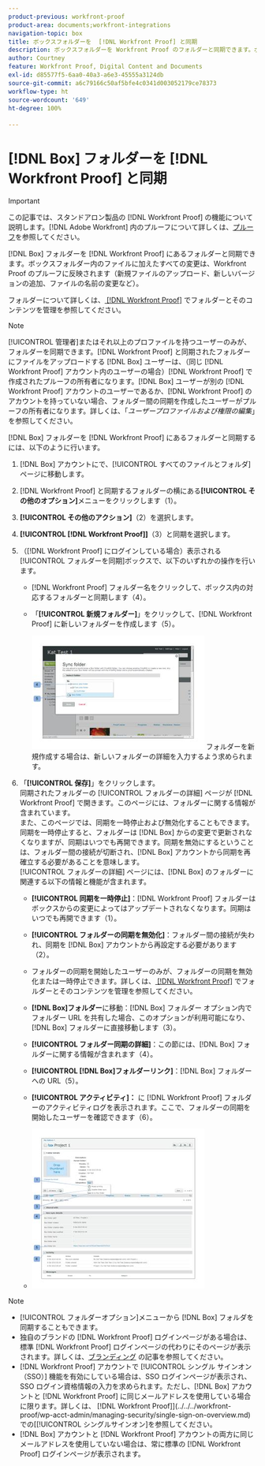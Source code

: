 ```yaml
---
product-previous: workfront-proof
product-area: documents;workfront-integrations
navigation-topic: box
title: ボックスフォルダーを  [!DNL Workfront Proof] と同期
description: ボックスフォルダーを Workfront Proof のフォルダーと同期できます。ボックスフォルダー内のファイルに加えたすべての変更は、Workfront Proof のプルーフに反映されます（新規ファイルのアップロード、新しいバージョンの追加、ファイルの名前の変更など）。
author: Courtney
feature: Workfront Proof, Digital Content and Documents
exl-id: d85577f5-6aa0-40a3-a6e3-45555a3124db
source-git-commit: a6c79166c50af5bfe4c0341d003052179ce78373
workflow-type: ht
source-wordcount: '649'
ht-degree: 100%

---
```


# [!DNL Box] フォルダーを [!DNL Workfront Proof] と同期

>[!IMPORTANT]
>
>この記事では、スタンドアロン製品の [!DNL Workfront Proof] の機能について説明します。[!DNL Adobe Workfront] 内のプルーフについて詳しくは、[プルーフ](../../../review-and-approve-work/proofing/proofing.md)を参照してください。

[!DNL Box] フォルダーを [!DNL Workfront Proof] にあるフォルダーと同期できます。ボックスフォルダー内のファイルに加えたすべての変更は、Workfront Proof のプルーフに反映されます（新規ファイルのアップロード、新しいバージョンの追加、ファイルの名前の変更など）。

フォルダーについて詳しくは、[ [!DNL Workfront Proof]](../../../workfront-proof/wp-work-proofsfiles/organize-your-work/manage-folders-and-contents.md) でフォルダーとそのコンテンツを管理を参照してください。

>[!NOTE]
>
>[!UICONTROL 管理者]またはそれ以上のプロファイルを持つユーザーのみが、フォルダーを同期できます。[!DNL Workfront Proof] と同期されたフォルダーにファイルをアップロードする [!DNL Box] ユーザーは、（同じ [!DNL Workfront Proof] アカウント内のユーザーの場合）[!DNL Workfront Proof] で作成されたプルーフの所有者になります。[!DNL Box] ユーザーが別の [!DNL Workfront Proof] アカウントのユーザーであるか、[!DNL Workfront Proof] のアカウントを持っていない場合、フォルダー間の同期を作成したユーザーがプルーフの所有者になります。詳しくは、「*ユーザープロファイルおよび権限の編集*」を参照してください。

[!DNL Box] フォルダーを [!DNL Workfront Proof] にあるフォルダーと同期するには、以下のように行います。

1. [!DNL Box] アカウントにで、[!UICONTROL すべてのファイルとフォルダ]ページに移動します。
1. [!DNL Workfront Proof] と同期するフォルダーの横にある&#x200B;**[!UICONTROL その他のオプション]**&#x200B;メニューをクリックします（1）。
1. **[!UICONTROL その他のアクション]**（2）を選択します。
1. **[!UICONTROL [!DNL Workfront Proof]]**（3）と同期を選択します。
1. （[!DNL Workfront Proof] にログインしている場合）表示される[!UICONTROL フォルダーを同期]ボックスで、以下のいずれかの操作を行います。

   * [!DNL Workfront Proof] フォルダー名をクリックして、ボックス内の対応するフォルダーと同期します（4）。
   * 「**[!UICONTROL 新規フォルダー]**」をクリックして、[!DNL Workfront Proof] に新しいフォルダーを作成します（5）。

     ![folder_sync_2.jpg](assets/folder-sync-2-350x231.jpg) フォルダーを新規作成する場合は、新しいフォルダーの詳細を入力するよう求められます。

1. 「**[!UICONTROL 保存]**」をクリックします。\
   同期されたフォルダーの [!UICONTROL フォルダーの詳細] ページが [!DNL Workfront Proof] で開きます。このページには、フォルダーに関する情報が含まれています。\
   また、このページでは、同期を一時停止および無効化することもできます。同期を一時停止すると、フォルダーは [!DNL Box] からの変更で更新されなくなりますが、同期はいつでも再開できます。同期を無効にするということは、フォルダー間の接続が切断され、[!DNL Box] アカウントから同期を再確立する必要があることを意味します。\
   [!UICONTROL フォルダーの詳細] ページには、[!DNL Box] のフォルダーに関連する以下の情報と機能が含まれます。

   * **[!UICONTROL 同期を一時停止]**：[!DNL Workfront Proof] フォルダーはボックスからの変更によってはアップデートされなくなります。同期はいつでも再開できます（1）。
   * **[!UICONTROL フォルダーの同期を無効化]**：フォルダー間の接続が失われ、同期を [!DNL Box] アカウントから再設定する必要があります（2）。

   * フォルダーの同期を開始したユーザーのみが、フォルダーの同期を無効化または一時停止できます。詳しくは、[ [!DNL Workfront Proof]](../../../workfront-proof/wp-work-proofsfiles/organize-your-work/manage-folders-and-contents.md) でフォルダーとそのコンテンツを管理を参照してください。
   * **[!DNL Box]フォルダー**&#x200B;に移動：[!DNL Box] フォルダー オプション内でフォルダー URL を共有した場合、このオプションが利用可能になり、[!DNL Box] フォルダーに直接移動します（3）。
   * **[!UICONTROL フォルダー同期の詳細]**：この節には、[!DNL Box] フォルダーに関する情報が含まれます（4）。
   * **[!UICONTROL [!DNL Box]フォルダーリンク]**：[!DNL Box] フォルダーへの URL（5）。
   * **[!UICONTROL アクティビティ]：** に [!DNL Workfront Proof] フォルダーのアクティビティログを表示されます。ここで、フォルダーの同期を開始したユーザーを確認できます（6）。
   * ![folder_details__1_.jpg](assets/folder-details--1--350x324.jpg)

>[!NOTE]
>
>* [!UICONTROL フォルダーオプション]メニューから [!DNL Box] フォルダを同期することもできます。
>* 独自のブランドの [!DNL Workfront Proof] ログインページがある場合は、標準 [!DNL Workfront Proof] ログインページの代わりにそのページが表示されます。詳しくは、[ブランディング](https://support.workfront.com/hc/en-us/sections/115000921208-Branding) の記事を参照してください。
>* [!DNL Workfront Proof] アカウントで [!UICONTROL シングル サインオン（SSO）] 機能を有効にしている場合は、SSO ログインページが表示され、SSO ログイン資格情報の入力を求められます。ただし、[!DNL Box] アカウントと [!DNL Workfront Proof] に同じメールアドレスを使用している場合に限ります。詳しくは、 [!DNL Workfront Proof]](../../../workfront-proof/wp-acct-admin/managing-security/single-sign-on-overview.md) での[[!UICONTROL シングルサインオン]を参照してください。
>* [!DNL Box] アカウントと [!DNL Workfront Proof] アカウントの両方に同じメールアドレスを使用していない場合は、常に標準の [!DNL Workfront Proof] ログインページが表示されます。
>


